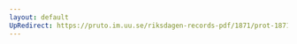 ```yaml
---
layout: default
UpRedirect: https://pruto.im.uu.se/riksdagen-records-pdf/1871/prot-1871--ak--324/prot-1871--ak--324_066.pdf
---
```

